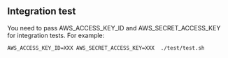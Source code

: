 ## Integration test

You need to pass AWS_ACCESS_KEY_ID and AWS_SECRET_ACCESS_KEY for integration
tests. For example:

```
AWS_ACCESS_KEY_ID=XXX AWS_SECRET_ACCESS_KEY=XXX  ./test/test.sh
```
